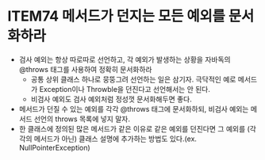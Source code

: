 # ITEM74 메서드가 던지는 모든 예외를 문서화하라

- 검사 예외는 항상 따로따로 선언하고, 각 예외가 발생하는 상황을 자바독의 @throws 태그를 사용하여 정확히 문서화하라
	- 공통 상위 클래스 하나로 뭉뚱그려 선언하는 일은 삼기자. 극닥적인 예로 메서드가 Exception이나 Throwble을 던진다고 선언해서는 안 된다.
	- 비검사 예외도 검사 예외처럼 정성껏 문서화해두면 좋다.
- 메서드가 던질 수 있는 예외를 각각 @throws 태그에 문서화하되, 비검사 예외는 메서드 선언의 throws 목록에 넣지 말자. 
- 한 클래스에 정의된 많은 메서드가 같은 이유로 같은 예외를 던진다면 그 예외를 (각각의 메서드가 아닌) 클래스 설명에 추가하는 방법도 있다.(ex. NullPointerException)
